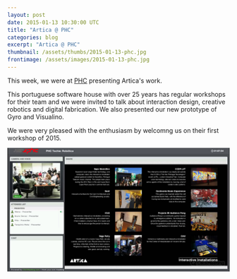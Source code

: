 ```yaml
---
layout: post
date: 2015-01-13 10:30:00 UTC
title: "Artica @ PHC"
categories: blog
excerpt: "Artica @ PHC"
thumbnail: /assets/thumbs/2015-01-13-phc.jpg
frontimage: /assets/images/2015-01-13-phc.jpg
---
```


This week, we were at [PHC][1] presenting Artica's work. 

This portuguese software house with over 25 years has regular workshops for their team and we were invited to talk about interaction design, creative robotics and digital fabrication. We also presented our new prototype of Gyro and Visualino.
 
We were very pleased with the enthusiasm by welcomng us on their first workshop of 2015.

![](/assets/images/2015-01-13-phc.jpg)

[1]: http://wwww.phc.pt

